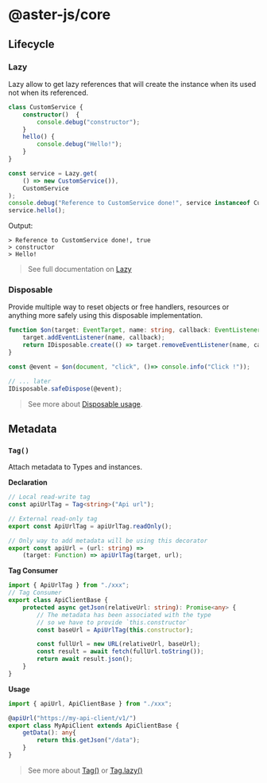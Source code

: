 # @aster-js/core

## Lifecycle

### Lazy
Lazy allow to get lazy references that will create the instance when its used not when its referenced.

```ts
class CustomService {
    constructor()  {
        console.debug("constructor");
    }
    hello() {
        console.debug("Hello!");
    }
}

const service = Lazy.get(
    () => new CustomService()),
    CustomService
);
console.debug("Reference to CustomService done!", service instanceof CustomService);
service.hello();
```

Output:

```
> Reference to CustomService done!, true
> constructor
> Hello!
```

> See full documentation on [Lazy](./doc/lazy.md)
### Disposable
Provide multiple way to reset objects or free handlers, resources or anything more safely using this disposable implementation.
```ts
function $on(target: EventTarget, name: string, callback: EventListener): IDisposable {
    target.addEventListener(name, callback);
    return IDisposable.create(() => target.removeEventListener(name, callback));
}

const @event = $on(document, "click", ()=> console.info("Click !"));

// ... later
IDisposable.safeDispose(@event);
```
> See more about [Disposable usage](./doc/disposable.md).

## Metadata
### `Tag()`

Attach metadata to Types and instances.

**Declaration**
```ts
// Local read-write tag
const apiUrlTag = Tag<string>("Api url");

// External read-only tag
export const ApiUrlTag = apiUrlTag.readOnly();

// Only way to add metadata will be using this decorator
export const apiUrl = (url: string) =>
    (target: Function) => apiUrlTag(target, url);
```
**Tag Consumer**
```ts
import { ApiUrlTag } from "./xxx";
// Tag Consumer
export class ApiClientBase {
    protected async getJson(relativeUrl: string): Promise<any> {
        // The metadata has been associated with the type
        // so we have to provide `this.constructor`
        const baseUrl = ApiUrlTag(this.constructor);

        const fullUrl = new URL(relativeUrl, baseUrl);
        const result = await fetch(fullUrl.toString());
        return await result.json();
    }
}
```
**Usage**
```ts
import { apiUrl, ApiClientBase } from "./xxx";

@apiUrl("https://my-api-client/v1/")
export class MyApiClient extends ApiClientBase {
    getData(): any{
        return this.getJson("/data");
    }
}
```

> See more about [Tag()](./doc/tag.md) or [Tag.lazy()](./doc/lazy-tag.md)
